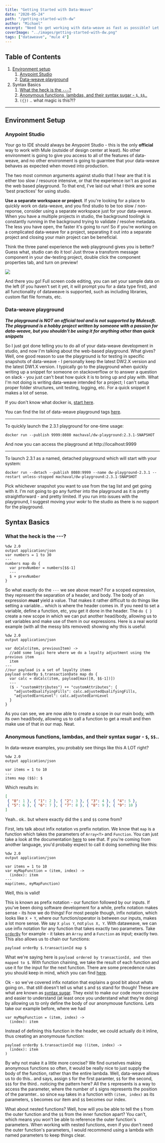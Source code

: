 ```yaml
---
title: "Getting Started with Data-Weave"
date: "2020-05-24"
path: "/getting-started-with-dw"
author: "Michael"
excerpt: "Need to get working with data-weave as fast as possible? Let's talk about how you can hit the ground running, and where to go from there."
coverImage: "../images/getting-started-with-dw.png"
tags: ["dataweave", "mule 4"]
---
```


## Table of Contents
1. [Environment setup](#environment-setup)
   1. [Anypoint Studio](#anypoint-studio)
   2. [Data-weave playground](#data-weave-playground)
2. Syntax Basics
   1. [What the heck is the `---`?](#what-the-heck-is-the----)
   2. [Anonymous functions, lambdas, and their syntax sugar - `$`, `$$`..](#anonymous-functions-lambdas-and-their-syntax-sugar----)
   3. `({})` .. what magic is this?!?

---

## Environment Setup

### **Anypoint Studio**

Your go to IDE should always be Anypoint Studio - this is the only **official** way to work with Mule (outside of design center at least). No other environment is going to give you access to all of the features of data-weave, and no other environment is going to guarntee that your data-weave behaves as expected when moved into production.

The two most common arguments against studio that I hear are that it is either too slow / resource intensive, or that the experience isn't as good as the web based playground. To that end, I've laid out what I think are some 'best practices' for using studio.

**Use a separate workspace or project**. If you're looking for a place to quickly work on data-weave, and you find studio to be too slow / non-reponse, consider using a separate workspace just for your data-weave. When you have a multiple projects in studio, the background toolingk is constantly running in the background trying to validate / resolve metadata. The less you have open, the faster it's going to run! So if you're working on a complicated data-weave for a project, separating it out into a separate project and closing your main project can be beneficial.

Think the three panel experience the web playground gives you is better? Guess what, studio can do it too! Just throw a transform message component in your dw-testing project, double click the component properties tab, and turn on preview!

![](../images/studio-dw-editor.gif)

And there you go! Full screen code editing, you can set your sample data on the left (if you haven't set it yet, it will prompt you for a data type first), and all functionality of dataweave is supported, such as including libraries, custom flat file formats, etc.

### **Data-weave playground**

***The playground is NOT an official tool and is not supported by Mulesoft. The playground is a hobby project written by someone with a passion for data-weave, but you shouldn't be using it for anything other than quick snippets***

So I just got done telling you to do all of your data-weave development in studio, and now I'm talking about the web-based playground. What gives? Well, one good reason to use the playground is for testing in specific snapshots of data-weave - I personally keep the latest DW2.X version and the latest DW1.X version. I typically go to the playground when quickly writing up a snippet for someone on stackoverflow or to answer a question on slack - you just can't beat how quick it is to bring up and play with. What I'm not doing is writing data-weave intended for a project; I can't setup proper folder structures, unit testing, logging, etc. For a quick snippet it makes a lot of sense.

If you don't know what docker is, [start here](https://docker-curriculum.com/).

You can find the list of data-weave playground tags [here](https://hub.docker.com/r/machaval/dw-playground/tags).

---
To quickly launch the 2.3.1 playground for one-time usage:

`docker run --publish 9999:8080 machaval/dw-playground:2.3.1-SNAPSHOT`

And now you can access the playground at http://localhost:9999

---

To launch 2.3.1 as a named, detached playground which will start with your system:

`docker run --detach --publish 8080:9999 --name dw-playground-2.3.1 --restart unless-stopped machaval/dw-playground:2.3.1-SNAPSHOT`

Pick whichever snapshot you want to use from the tag list and get going with it. I'm not going to go any further into the playground as it is pretty straightforward - and pretty limited. If you run into issues with the playground, I suggest moving your wokr to the studio as there is no support for the playground.

## Syntax Basics

### **What the heck is the ---?**

```data-weave{4,7}
%dw 2.0
output application/json
var numbers = 1 to 30
---
numbers map do {
  var prevNumber = numbers[$$-1]
  ---
  $ + prevNumber
}
```

So what exactly do the `---` we see above mean? For a scoped expression, they represent the separation of a header, and body. The body of an expression ***must*** yield a value. That makes it rather difficult to do things like setting a variable... which is where the header comes in. If you need to set a variable, define a function, etc, you get it done in the header. The `do { }` create a new scope in which we can put another head/body, allowing us to set variables and make use of them in our expressions. Here is a real world example (with all the messy bits removed) showing why this is useful:

```data-weave{7,11}
%dw 2.0
output application/json

var doCalc(item, previousItem) ->
  //add some logic here where we do a loyalty adjustment using the previous item
  item
---
//our payload is a set of loyalty items
payload orderBy $.transactionDate map do {
  var calc = doCalc(item, payload[max([0, $$-1])])
  ---
  ($ - "customAttributes") ++ "customAttributes": {
    "adjustedQualifyingFills": calc.adjustedQualifyingFills,
    "adjustedEarnLevel": calc.adjustedEarnLevel
  }
}
```

As you can see, we are now able to create a scope in our main body, with its own head/body, allowing us to call a function to get a result and then make use of that in our map. Neat.

### **Anonymous functions, lambdas, and their syntax sugar - `$`, `$$`..**

In data-weave examples, you probably see things like this A LOT right?

```data-weave
%dw 2.0
output application/json

var items = 1 to 10
---
items map ($$): $
```

Which results in:

```JSON
[
 { "0": 1 }, { "1": 2 }, { "2": 3 }, { "3": 4 }, { "4": 5 },
 { "5": 6 }, { "6": 7 }, { "7": 8 }, { "8": 9 }, { "9": 10 }
]
```
Yeah.. ok.. but where exactly did the `$` and `$$` come from?

First, lets talk about infix notation vs prefix notation. We know that `map` is a function which takes the parameters of `Array<T>` and `Function`. You can just take a look at the documentation [here](https://docs.mulesoft.com/mule-runtime/4.3/dw-core-functions-map#map1) to see that. If you're coming from another language, you'd probaby expect to call it doing something like this:

```data-weave
%dw 2.0
output application/json

var items = 1 to 10
var myMapFunction = (item, index) ->
  (index): item
---
map(items, myMapFunction)
```

Well, this is valid!

This is known as prefix notation - our function followed by our inputs. If you've been doing software development for a while, prefix notation makes sense - its how we do things! For most people though, infix notation, which looks like `X + Y`, where our function/operator is between our inputs, makes a lot more sense. We say `X plus Y`, not `plus X, Y`. With dataweave, we can use infix notation for any function that takes exactly two parameters. Take [`orderBy`](https://docs.mulesoft.com/mule-runtime/4.3/dw-core-functions-orderby#orderby2) for example - it takes an `Array` and a `Function` as input; exactly two. This also allows us to chain our functions:

```data-weave
payload orderBy $.transactionId map $
```

What we're saying here is `payload ordered by transactionId, and then mapped to $`. With function chaining, we take the result of each function and use it for the input for the next function. There are some precedence rules you should keep in mind, which you can find [here](https://docs.mulesoft.com/mule-runtime/4.3/dataweave-flow-control-precedence).

Ok - so we've covered infix notation that explains a good bit about whats going on.. that still doesn't tell us what `$` and `$$` stand for though! These are what are known as [syntax sugar](https://en.wikipedia.org/wiki/Syntactic_sugar). They exist to make our code more concise and easier to understand (at least once you understand what they're doing) by allowing us to only define the body of our anonymouse functions. Lets take our example before, where we had

```data-weave
var myMapFunction = (item, index) ->
  (index): item
```

Instead of defining this function in the header, we could actually do it inline, thus creating an anonymouse function:

```data-weave
payload orderBy $.transactionId map ((item, index) ->
  (index): item
)
```

By why not make it a little more concise? We find ourselves making anonymous functions so often, it would be really nice to just supply the body of the function, rather than the entire lambda. Well, data-weave allows us to do this.. and says, assign `$` for the first paramter, `$$` for the second, `$$$` for the third.. noticing the pattern here? All the `$` represents is a way to access the parameter, where the number of `$` signs represents the position of the paramter.. so since `map` takes in a function with `(item, index)` as its parameters, `$` becomes our item and `$$` becomes our index.

What about nested functions? Well, how will you be able to tell the `$` from the outer function and the `$$` from the inner function apart? You can't, which means you won't be able to reference the outer function's parameters. When working with nested functions, even if you don't need the outer function's parameters, I would recommend using a lambda with named parameters to keep things clear.